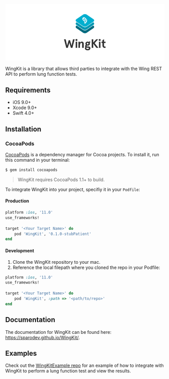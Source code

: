 ![WingKit: a Lung Function Test SDK](./wingkit-logo.png)

WingKit is a library that allows third parties to integrate with the Wing REST API to perform lung function tests.

## Requirements

- iOS 9.0+
- Xcode 9.0+
- Swift 4.0+

## Installation

### CocoaPods

[CocoaPods](http://cocoapods.org) is a dependency manager for Cocoa projects. To install it, run this command in your terminal:
```bash
$ gem install cocoapods
```

> WingKit requires CocoaPods 1.1+ to build.

To integrate WingKit into your project, specifiy it in your `Podfile`:

#### Production

```ruby
platform :ios, '11.0'
use_frameworks!

target '<Your Target Name>' do
    pod 'WingKit', '0.1.0-stubPatient'
end
```

#### Development

 1. Clone the WingKit repository to your mac.
 2. Reference the local filepath where you cloned the repo in your Podfile:

```ruby
platform :ios, '11.0'
use_frameworks!

target '<Your Target Name>' do
    pod 'WingKit', :path => '<path/to/repo>'
end
```

## Documentation

The documentation for WingKit can be found here: https://sparodev.github.io/WingKit/.

## Examples

Check out the [WingKitExample repo](https://github.com/sparodev/WingKitExample) for an example of how to integrate with WingKit to perform a lung function test and view the results.
